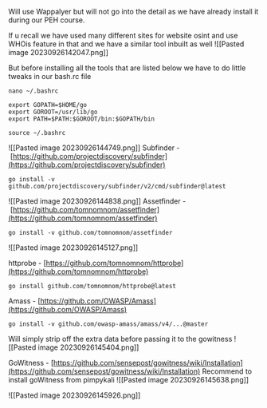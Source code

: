 Will use Wappalyer  but will not go into the detail as we have already install it during our PEH course.

If u recall we have used many different sites for website osint and use WHOis feature in that and we have a similar tool inbuilt as well
![[Pasted image 20230926142047.png]]

But before installing all the tools that are listed below we have to do little tweaks in our bash.rc file 
```
nano ~/.bashrc 

export GOPATH=$HOME/go 
export GOROOT=/usr/lib/go 
export PATH=$PATH:$GOROOT/bin:$GOPATH/bin

source ~/.bashrc
```



![[Pasted image 20230926144749.png]]
Subfinder - [https://github.com/projectdiscovery/subfinder](https://github.com/projectdiscovery/subfinder)

```
go install -v github.com/projectdiscovery/subfinder/v2/cmd/subfinder@latest
```



![[Pasted image 20230926144838.png]]
Assetfinder - [https://github.com/tomnomnom/assetfinder](https://github.com/tomnomnom/assetfinder)

```
go install -v github.com/tomnomnom/assetfinder
```


![[Pasted image 20230926145127.png]]

httprobe - [https://github.com/tomnomnom/httprobe](https://github.com/tomnomnom/httprobe)
```
go install github.com/tomnomnom/httprobe@latest
```



Amass - [https://github.com/OWASP/Amass](https://github.com/OWASP/Amass)

```
go install -v github.com/owasp-amass/amass/v4/...@master
```


Will simply strip off the extra data before passing it to the gowitness
![[Pasted image 20230926145404.png]]

GoWitness - [https://github.com/sensepost/gowitness/wiki/Installation](https://github.com/sensepost/gowitness/wiki/Installation)
Recommend to install goWitness from pimpykali 
![[Pasted image 20230926145638.png]]

![[Pasted image 20230926145926.png]]

